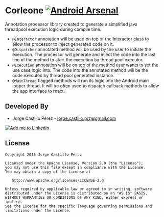 Corleone [![Android Arsenal](https://img.shields.io/badge/Android%20Arsenal-EasyMVP-brightgreen.svg?style=flat)](https://android-arsenal.com/details/3/1515)
===========================================================================================================================================================
Annotation processor library created to generate a simplified java threadpool execution logic during compile time.

* ```@Interactor``` annotation will be used on top of the Interactor class to allow the processor to inject generated code on it.
* ```@Dispatcher``` annotated method will be used by the user to initiate the execution. The processor will generate and inject the code into the last line of the method to start the execution by thread pool executor.
* ```@Execution``` annotation will be on top of the method user wants to set the use case logic into. The code into the annotated method will be the code executed by thread pool generated instance.
* ```@MainThread``` flagged methods will run its logic into the Android main looper thread. It will be often used to dispatch callback methods to allow the app interface to react. 

Developed By
------------
* Jorge Castillo Pérez - <jorge.castillo.prz@gmail.com>

<a href="https://www.linkedin.com/in/jorgecastilloprz">
  <img alt="Add me to Linkedin" src="./art/linkedin.png" />
</a>

License
-------

    Copyright 2015 Jorge Castillo Pérez

    Licensed under the Apache License, Version 2.0 (the "License");
    you may not use this file except in compliance with the License.
    You may obtain a copy of the License at

       http://www.apache.org/licenses/LICENSE-2.0

    Unless required by applicable law or agreed to in writing, software
    distributed under the License is distributed on an "AS IS" BASIS,
    WITHOUT WARRANTIES OR CONDITIONS OF ANY KIND, either express or implied.
    See the License for the specific language governing permissions and
    limitations under the License.

